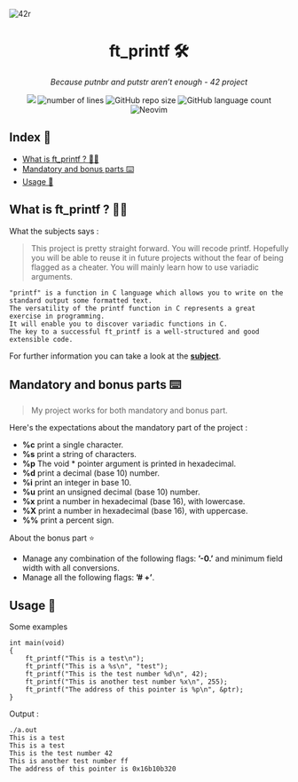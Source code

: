 ![42r](https://github.com/adenord/libft/assets/20702781/a66bf83a-800d-4e1a-9bf3-9d9d821d4070)

<div align=center><h1>ft_printf 🛠️</h1>
<i>Because putnbr and putstr aren’t enough - 42 project</i></div>
<p align="center">
<img src="https://img.shields.io/badge/C-00599C?style=for-the-badge&logo=c&logoColor=white">
<img alt="number of lines" src="https://tokei.rs/b1/github/adenord/libft">
<img alt="GitHub repo size" src="https://img.shields.io/github/repo-size/adenord/libft">
<img alt="GitHub language count" src="https://img.shields.io/github/languages/count/adenord/libft">
<img alt="Neovim" src="https://img.shields.io/badge/NeoVim-%2357A143.svg?&style=for-the-badge&logo=neovim&logoColor=white">
</p>
<h2>Index 📍</h2>
<ul>
  <li><a href="#libft">What is ft_printf ? 👨‍💻</a></li>
  <li><a href="#mandatory">Mandatory and bonus parts ⌨️</a></li>
  <li><a href="#usage">Usage 👷</a></li>
</ul>

<h2 id="libft">What is ft_printf ? 👨‍💻</h2>
<p>What the subjects says :</p>
<blockquote>
This project is pretty straight forward. You will recode printf. Hopefully you will be able to reuse it in future projects without the fear of being flagged as a cheater. You will mainly learn how to use variadic arguments.
</blockquote>
<div><pre><code>"printf" is a function in C language which allows you to write on the standard output some formatted text.
The versatility of the printf function in C represents a great exercise in programming. 
It will enable you to discover variadic functions in C.
The key to a successful ft_printf is a well-structured and good extensible code.
</code></pre></div>
<p>For further information you can take a look at the <a alt="subject" href="https://github.com/adenord/ft_printf/blob/main/ft_printf.pdf"><strong>subject</strong></a>.</p>
<h2 id="mandatory">Mandatory and bonus parts ⌨️</h2>
<blockquote>
My project works for both mandatory and bonus part.
</blockquote>
<p>Here's the expectations about the mandatory part of the project :</p>
<ul>
  <li><strong>%c</strong> print a single character.</li>
  <li><strong>%s</strong> print a string of characters.</li>
  <li><strong>%p</strong> The void * pointer argument is printed in hexadecimal.</li>
  <li><strong>%d</strong> print a decimal (base 10) number.</li>
  <li><strong>%i</strong> print an integer in base 10.</li>
  <li><strong>%u</strong> print an unsigned decimal (base 10) number.</li>
  <li><strong>%x</strong> print a number in hexadecimal (base 16), with lowercase.</li>
  <li><strong>%X</strong> print a number in hexadecimal (base 16), with uppercase.</li>
  <li><strong>%%</strong> print a percent sign.</li>
</ul>

<p>About the bonus part ⭐️</p>
<ul>
  <li>
Manage any combination of the following flags: <strong>’-0.’</strong> and minimum field width with all conversions.
</li>
  <li>Manage all the following flags: <strong>’# +’</strong>.</li>
</ul>


<h2 id="usage">Usage 👷</h2>
<p>Some examples</p>
<div><pre><code>int main(void)
{
    ft_printf("This is a test\n");
    ft_printf("This is a %s\n", "test");
    ft_printf("This is the test number %d\n", 42);
    ft_printf("This is another test number %x\n", 255);
    ft_printf("The address of this pointer is %p\n", &ptr);
}
</code></pre></div>
<p>Output :</p>
<div><pre><code>./a.out
This is a test
This is a test
This is the test number 42
This is another test number ff
The address of this pointer is 0x16b10b320
</code></pre></div>
